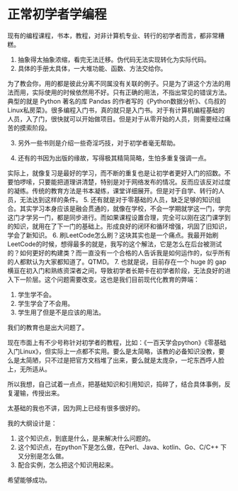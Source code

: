 # 正常初学者学编程

现有的编程课程，书本，教程，对非计算机专业、转行的初学者而言，都非常糟糕。

1. 抽象得太抽象浓缩，看完无法迁移。伪代码无法实现转化为实际代码。
2. 具体的手册太具体，一大堆功能、函数、方法交给你。

为了教会你，用的都是彼此分离不同属没有关联的例子。只是为了讲这个方法的用法而用，实际使用的时候依然用不好。只有正确的用法，不指出常见的错误方法。典型的就是 Python 著名的库 Pandas 的作者写的《Python数据分析》、《鸟叔的Linux私房菜》。很多编程入门书，真的就只是入门书。对于有计算机编程基础的人员，入了门，很快就可以开始做项目。但是对于从零开始的人员，则需要经过痛苦的摸索阶段。

3. 另外一些书则是介绍一些奇淫巧技，对于初学者毫无帮助。

4. 还有的书因为出版的缘故，写得极其精简简略，生怕多重复强调一点。

实际上，就像复习是最好的学习，而不断的重复也是让初学者更好入门的招数。不要怕啰嗦，只要能把道理讲清楚，特别是对于网络发布的情况。反而应该反对过度的凝练。传统的教育方法是书本凝练，课堂详细展开。但是对于自学、转行的人员，无法达到这样的条件。
5. 还有就是对于零基础的人员，缺乏足够的知识组合。其实学习本身应该是融会贯通的，就像在学校，不会一学期就学这一门，学完这门才学另一门，都是同步进行。而如果课程设置合理，完全可以刚在这门课学到的知识，就用在了下一门的基础上。形成良好的闭环和循环增强，巩固了旧知识，学会了新知识。
6. 刷LeetCode怎么刷？这块其实也是一个痛点。我最开始刷LeetCode的时候，想得最多的就是，我写的这个解法，它是怎么在后台被测试的？如何更好的构建类？而一直没有一个合格的人告诉我是如何运作的，似乎所有的人都默认为大家都知道了。QTMD。
7. 也就是说，目前存在一个 huge 的 gap 横亘在初入门和熟练资深者之间，导致初学者长期卡在初学者阶段，无法良好的进入下一阶层。这个问题需要改变。这也是我们目前现代化教育的弊端：
   1. 学生学不会。
   2. 学生学会了不会用。
   3. 学生用了但是不是应该的用法。

我们的教育也是出大问题了。

现在市面上有不少号称针对初学者的教程，比如：《一百天学会python》《零基础入门Linux》，但实际上一点都不实用。要么是太简略，该教的必备知识没教，要么是太简陋，只不过是把官方文档堆了出来，要么就是太庞杂，一坨东西呼人脸上，无所适从。

所以我想，自己试着一点点，把基础知识和引用知识，捣碎了，结合具体事例，反复灌输，传授出来。

太基础的我也不讲，因为网上已经有很多很好的。

我的大纲设计是：

1. 这个知识点，到底是什么，是来解决什么问题的。
2. 这个知识点，在python下是怎么做，在Perl、Java、kotlin、Go、C/C++ 下又分别是怎么做。
3. 配合实例，怎么把这个知识用起来。

希望能够成功。
